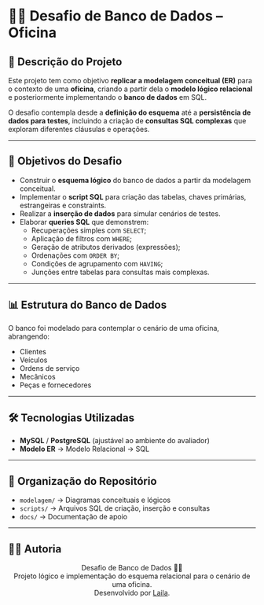 # 🚗🔧 Desafio de Banco de Dados – Oficina  

## 📌 Descrição do Projeto
Este projeto tem como objetivo **replicar a modelagem conceitual (ER)** para o contexto de uma **oficina**, criando a partir dela o **modelo lógico relacional** e posteriormente implementando o **banco de dados** em SQL.  

O desafio contempla desde a **definição do esquema** até a **persistência de dados para testes**, incluindo a criação de **consultas SQL complexas** que exploram diferentes cláusulas e operações.  

---

## 🎯 Objetivos do Desafio
- Construir o **esquema lógico** do banco de dados a partir da modelagem conceitual.  
- Implementar o **script SQL** para criação das tabelas, chaves primárias, estrangeiras e constraints.  
- Realizar a **inserção de dados** para simular cenários de testes.  
- Elaborar **queries SQL** que demonstrem:
  - Recuperações simples com `SELECT`;
  - Aplicação de filtros com `WHERE`;
  - Geração de atributos derivados (expressões);
  - Ordenações com `ORDER BY`;
  - Condições de agrupamento com `HAVING`;
  - Junções entre tabelas para consultas mais complexas.

---

## 📊 Estrutura do Banco de Dados
O banco foi modelado para contemplar o cenário de uma oficina, abrangendo:  
- Clientes  
- Veículos  
- Ordens de serviço  
- Mecânicos  
- Peças e fornecedores  

---

## 🛠️ Tecnologias Utilizadas
- **MySQL** / **PostgreSQL** (ajustável ao ambiente do avaliador)  
- **Modelo ER** → Modelo Relacional → SQL  

---

## 📂 Organização do Repositório
- `modelagem/` → Diagramas conceituais e lógicos  
- `scripts/` → Arquivos SQL de criação, inserção e consultas  
- `docs/` → Documentação de apoio  

---

## 👩‍💻 Autoria
<div align="center">
  Desafio de Banco de Dados 🚗🔧 <br>
  Projeto lógico e implementação do esquema relacional para o cenário de uma oficina.<br>
  Desenvolvido por <a href="https://github.com/lailaal">Laila</a>.
</div>
